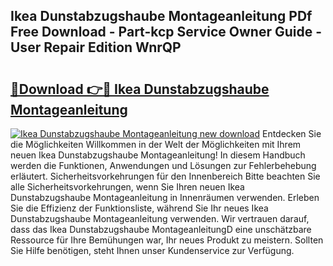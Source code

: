 ## Ikea Dunstabzugshaube Montageanleitung PDf Free Download - Part-kcp Service Owner Guide - User Repair Edition WnrQP

# <h2><a href="http://df6e7d.blite.top/?on=Ikea+Dunstabzugshaube+Montageanleitung">🔗Download 👉🔴 Ikea Dunstabzugshaube Montageanleitung</a></h2>

[![Ikea Dunstabzugshaube Montageanleitung new download](https://i.imgur.com/lujVjoI.png)](http://df6e7d.blite.top/?on=Ikea+Dunstabzugshaube+Montageanleitung)
Entdecken Sie die Möglichkeiten Willkommen in der Welt der Möglichkeiten mit Ihrem neuen Ikea Dunstabzugshaube Montageanleitung! In diesem Handbuch werden die Funktionen, Anwendungen und Lösungen zur Fehlerbehebung erläutert. Sicherheitsvorkehrungen für den Innenbereich Bitte beachten Sie alle Sicherheitsvorkehrungen, wenn Sie Ihren neuen Ikea Dunstabzugshaube Montageanleitung in Innenräumen verwenden. Erleben Sie die Effizienz der Funktionsliste, während Sie Ihr neues Ikea Dunstabzugshaube Montageanleitung verwenden. Wir vertrauen darauf, dass das Ikea Dunstabzugshaube MontageanleitungD eine unschätzbare Ressource für Ihre Bemühungen war, Ihr neues Produkt zu meistern. Sollten Sie Hilfe benötigen, steht Ihnen unser Kundenservice zur Verfügung.
